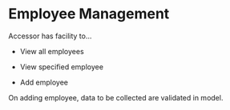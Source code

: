 # Employee Management

Accessor has facility to...

* View all employees

* View specified employee

* Add employee

On adding employee, data to be collected are validated in model.